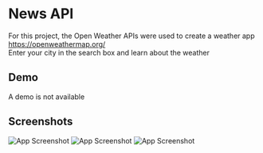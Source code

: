 # News API

For this project, the Open Weather APIs were used to create a weather app https://openweathermap.org/ <br>
Enter your city in the search box and learn about the weather

## Demo

A demo is not available

## Screenshots

![App Screenshot](./assets/img/assets/Bildschirmfoto1.png)
![App Screenshot](./assets/img/assets/Bildschirmfoto2.png)
![App Screenshot](./assets/img/assets/Bildschirmfoto3.png)
